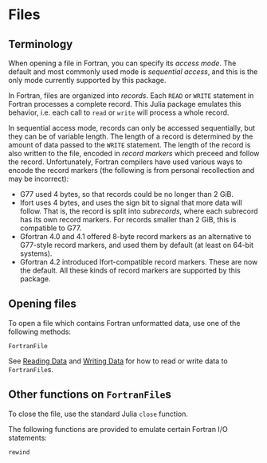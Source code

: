 # Files

## Terminology

When opening a file in Fortran, you can specify its *access mode*.
The default and most commonly used mode is *sequential access*, and
this is the only mode currently supported by this package.

In Fortran, files are organized into *records*. Each `READ` or `WRITE`
statement in Fortran processes a complete record. This Julia package
emulates this behavior, i.e. each call to `read` or `write` will process
a whole record.

In sequential access mode, records can only be accessed sequentially,
but they can be of variable length. The length of a record is determined
by the amount of data passed to the `WRITE` statement. The length of
the record is also written to the file, encoded in *record markers* which
preceed and follow the record. Unfortunately, Fortran compilers have used
various ways to encode the record markers (the following is from personal
recollection and may be incorrect):
* G77 used 4 bytes, so that records could be no longer than 2 GiB.
* Ifort uses 4 bytes, and uses the sign bit to signal that more data will follow.
  That is, the record is split into *subrecords*, where each subrecord has its
  own record markers. For records smaller than 2 GiB, this is compatible to G77.
* Gfortran 4.0 and 4.1 offered 8-byte record markers as an alternative to
  G77-style record markers, and used them by default (at least on 64-bit systems).
* Gfortran 4.2 introduced Ifort-compatible record markers. These are now
  the default.
All these kinds of record markers are supported by this package.


## Opening files

To open a file which contains Fortran unformatted data,
use one of the following methods:

```@docs
FortranFile
```

See [Reading Data](@ref) and [Writing Data](@ref) for how to
read or write data to `FortranFile`s.


## Other functions on `FortranFile`s

To close the file, use the standard Julia `close` function.

The following functions are provided to emulate certain Fortran I/O statements:
```@docs
rewind
```
